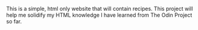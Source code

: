 This is a simple, html only website that will contain recipes. This project will help me solidify my HTML knowledge I have learned from The Odin Project so far.